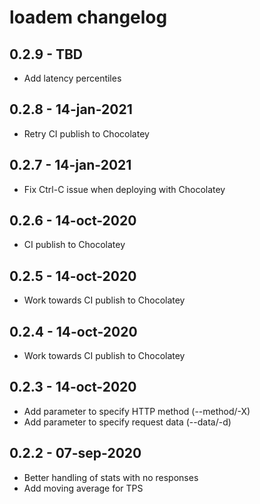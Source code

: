 # loadem changelog

## 0.2.9 - TBD

- Add latency percentiles

## 0.2.8 - 14-jan-2021

- Retry CI publish to Chocolatey

## 0.2.7 - 14-jan-2021

- Fix Ctrl-C issue when deploying with Chocolatey

## 0.2.6 - 14-oct-2020

- CI publish to Chocolatey

## 0.2.5 - 14-oct-2020

- Work towards CI publish to Chocolatey

## 0.2.4 - 14-oct-2020

- Work towards CI publish to Chocolatey

## 0.2.3 - 14-oct-2020

- Add parameter to specify HTTP method (--method/-X)
- Add parameter to specify request data (--data/-d)

## 0.2.2 - 07-sep-2020

- Better handling of stats with no responses
- Add moving average for TPS
